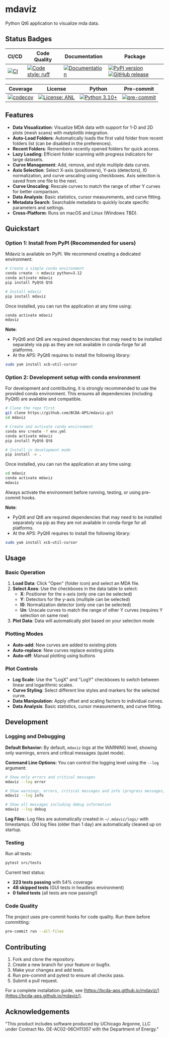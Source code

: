 # mdaviz

Python Qt6 application to visualize mda data.

## Status Badges

CI/CD | Code Quality | Documentation | Package
--- | --- | --- | ---
[![CI](https://github.com/BCDA-APS/mdaviz/workflows/CI/badge.svg)](https://github.com/BCDA-APS/mdaviz/actions/workflows/ci.yml) | [![Code style: ruff](https://img.shields.io/badge/code%20style-ruff-000000.svg)](https://github.com/astral-sh/ruff) | [![Documentation](https://img.shields.io/badge/docs-GitHub%20Pages-blue.svg)](https://bcda-aps.github.io/mdaviz/) | [![PyPI version](https://badge.fury.io/py/mdaviz.svg?cache=1)](https://badge.fury.io/py/mdaviz) [![GitHub release](https://img.shields.io/github/release/BCDA-APS/mdaviz.svg)](https://github.com/BCDA-APS/mdaviz/releases)

Coverage | License | Python | Pre-commit
--- | --- | --- | ---
[![codecov](https://codecov.io/gh/BCDA-APS/mdaviz/branch/main/graph/badge.svg)](https://codecov.io/gh/BCDA-APS/mdaviz) | [![License: ANL](https://img.shields.io/badge/License-ANL-brightgreen.svg)](LICENSE.txt) | [![Python 3.10+](https://img.shields.io/badge/python-3.10+-blue.svg)](https://www.python.org/downloads/) | [![pre-commit](https://img.shields.io/badge/pre--commit-enabled-brightgreen?logo=pre-commit&logoColor=white)](https://github.com/pre-commit/pre-commit)

## Features

* **Data Visualization**: Visualize MDA data with support for 1-D and 2D plots (mesh scans) with matplotlib integration.
* **Auto-Load Folders**: Automatically loads the first valid folder from recent folders list (can be disabled in the preferences).
* **Recent Folders**: Remembers recently opened folders for quick access.
* **Lazy Loading**: Efficient folder scanning with progress indicators for large datasets.
* **Curve Management**: Add, remove, and style multiple data curves.
* **Axis Selection**: Select X-axis (positioners), Y-axis (detectors), I0 normalization, and curve unscaling using checkboxes. Axis selection is saved from one file to the next.
* **Curve Unscaling**: Rescale curves to match the range of other Y curves for better comparison.
* **Data Analysis**: Basic statistics, cursor measurements, and curve fitting.
* **Metadata Search**: Searchable metadata to quickly locate specific parameters and settings.
* **Cross-Platform**: Runs on macOS and Linux (Windows TBD).

## Quickstart

### Option 1: Install from PyPI (Recommended for users)

Mdaviz is available on PyPI. We recommend creating a dedicated environment:

```bash
# Create a simple conda environment
conda create -n mdaviz python=3.12
conda activate mdaviz
pip install PyQt6 Qt6

# Install mdaviz
pip install mdaviz
```

Once installed, you can run the application at any time using:
```bash
conda activate mdaviz
mdaviz
```
**Note**:
* PyQt6 and Qt6 are required dependencies that may need to be installed separately via pip as they are not available in conda-forge for all platforms.
* At the APS: PyQt6 requires to install the following library:
```bash
sudo yum install xcb-util-cursor
```


### Option 2: Development setup with conda environment

For development and contributing, it is strongly recommended to use the provided conda environment. This ensures all dependencies (including PyQt6) are available and compatible.

```bash
# Clone the repo first
git clone https://github.com/BCDA-APS/mdaviz.git
cd mdaviz

# Create and activate conda environment
conda env create -f env.yml
conda activate mdaviz
pip install PyQt6 Qt6

# Install in development mode
pip install -e .
```

Once installed, you can run the application at any time using:
```bash
cd mdaviz
conda activate mdaviz
mdaviz
```

Always activate the environment before running, testing, or using pre-commit hooks.


**Note**:
* PyQt6 and Qt6 are required dependencies that may need to be installed separately via pip as they are not available in conda-forge for all platforms.
* At the APS: PyQt6 requires to install the following library:
```bash
sudo yum install xcb-util-cursor
```


## Usage

### Basic Operation

1. **Load Data**: Click "Open" (folder icon) and select an MDA file.
2. **Select Axes**: Use the checkboxes in the data table to select:
   - **X**: Positioner for the x-axis (only one can be selected)
   - **Y**: Detectors for the y-axis (multiple can be selected)
   - **I0**: Normalization detector (only one can be selected)
   - **Un**: Unscale curves to match the range of other Y curves (requires Y selection on same row)
3. **Plot Data**: Data will automatically plot based on your selection mode

### Plotting Modes

- **Auto-add**: New curves are added to existing plots
- **Auto-replace**: New curves replace existing plots
- **Auto-off**: Manual plotting using buttons

### Plot Controls

- **Log Scale**: Use the "LogX" and "LogY" checkboxes to switch between linear and logarithmic scales.
- **Curve Styling**: Select different line styles and markers for the selected curve.
- **Data Manipulation**: Apply offset and scaling factors to individual curves.
- **Data Analysis**: Basic statistics, cursor measurements, and curve fitting.



## Development

### Logging and Debugging

**Default Behavior:**
By default, `mdaviz` logs at the WARNING level, showing only warnings, errors and critical messages (quiet mode).

**Command Line Options:**
You can control the logging level using the `--log` argument:

```bash
# Show only errors and critical messages
mdaviz --log error

# Show warnings, errors, critical messages and info (progress messages, file loading status, and important application events).
mdaviz --log info

# Show all messages including debug information
mdaviz --log debug
```
**Log Files:**
Log files are automatically created in `~/.mdaviz/logs/` with timestamps. Old log files (older than 1 day) are automatically cleaned up on startup.


### Testing

Run all tests:
```bash
pytest src/tests
```

Current test status:
- **223 tests passing** with 54% coverage
- **48 skipped tests** (GUI tests in headless environment)
- **0 failed tests** (all tests are now passing!)


### Code Quality

The project uses pre-commit hooks for code quality. Run them before committing:
```bash
pre-commit run --all-files
```

## Contributing

1. Fork and clone the repository.
2. Create a new branch for your feature or bugfix.
3. Make your changes and add tests.
4. Run pre-commit and pytest to ensure all checks pass.
5. Submit a pull request.

For a complete installation guide, see [https://bcda-aps.github.io/mdaviz/](https://bcda-aps.github.io/mdaviz/).

## Acknowledgements

"This product includes software produced by UChicago Argonne, LLC
under Contract No. DE-AC02-06CH11357 with the Department of Energy."
